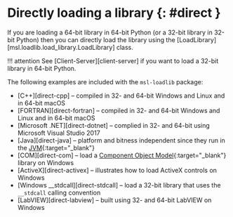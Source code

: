 # Directly loading a library {: #direct }

If you are loading a 64-bit library in 64-bit Python (or a 32-bit library in 32-bit Python) then you can directly load the library using the [LoadLibrary][msl.loadlib.load_library.LoadLibrary] class.

!!! attention
    See [Client-Server][client-server] if you want to load a 32-bit library in 64-bit Python.

The following examples are included with the `msl-loadlib` package:

* [C++][direct-cpp] &ndash; compiled in 32- and 64-bit Windows and Linux and in 64-bit macOS
* [FORTRAN][direct-fortran] &ndash; compiled in 32- and 64-bit Windows and Linux and in 64-bit macOS
* [Microsoft .NET][direct-dotnet] &ndash; complied in 32- and 64-bit using Microsoft Visual Studio 2017
* [Java][direct-java] &ndash; platform and bitness independent since they run in the [JVM]{:target="_blank"}
* [COM][direct-com] &ndash; load a [Component Object Model]{:target="_blank"} library on Windows
* [ActiveX][direct-activex] &ndash; illustrates how to load ActiveX controls on Windows
* [Windows __stdcall][direct-stdcall] &ndash; load a 32-bit library that uses the `__stdcall` calling convention
* [LabVIEW][direct-labview] &ndash; built using 32- and 64-bit LabVIEW on Windows

[Component Object Model]: https://learn.microsoft.com/en-us/windows/win32/com/component-object-model--com--portal
[JVM]: https://en.wikipedia.org/wiki/Java_virtual_machine
